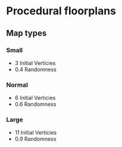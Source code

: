 # Procedural floorplans

## Map types

### Small

- 3 Initial Verticies
- 0.4 Randomness

### Normal

- 6 Initial Verticies
- 0.6 Randomness

### Large

- 11 Initial Verticies
- 0.9 Randomness
